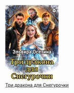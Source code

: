 ![](Три%20дракона%20для%20Снегурочки.jpg)  
[Три дракона для Снегурочки](Три%20дракона%20для%20Снегурочки.md)
